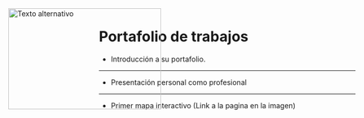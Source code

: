 Portafolio de trabajos 
=======================
- Introducción a su portafolio.

----------------------------
- Presentación personal como profesional

--------------------------
- Primer mapa interactivo (Link a la pagina en la imagen)
<a href="https://mayingo.github.io/TeoriaColor/">
    <img src="https://s1.significados.com/foto/combinaciones-de-colores-en-la-teoria-del-color.jpg" alt="Texto alternativo" width="300" height="200" style="position: absolute; top: 50px; left: 50px;">
</a>
